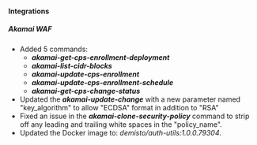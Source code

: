 
#### Integrations

##### Akamai WAF

  - Added 5 commands:
    - ***akamai-get-cps-enrollment-deployment***
    - ***akamai-list-cidr-blocks***
    - ***akamai-update-cps-enrollment***
    - ***akamai-update-cps-enrollment-schedule***
    - ***akamai-get-cps-change-status***
  - Updated the ***akamai-update-change*** with a new parameter named "key_algorithm" to allow "ECDSA" format in addition to "RSA"
  - Fixed an issue in the ***akamai-clone-security-policy*** command to strip off any leading and trailing white spaces in the "policy_name".
  - Updated the Docker image to: *demisto/auth-utils:1.0.0.79304*.
